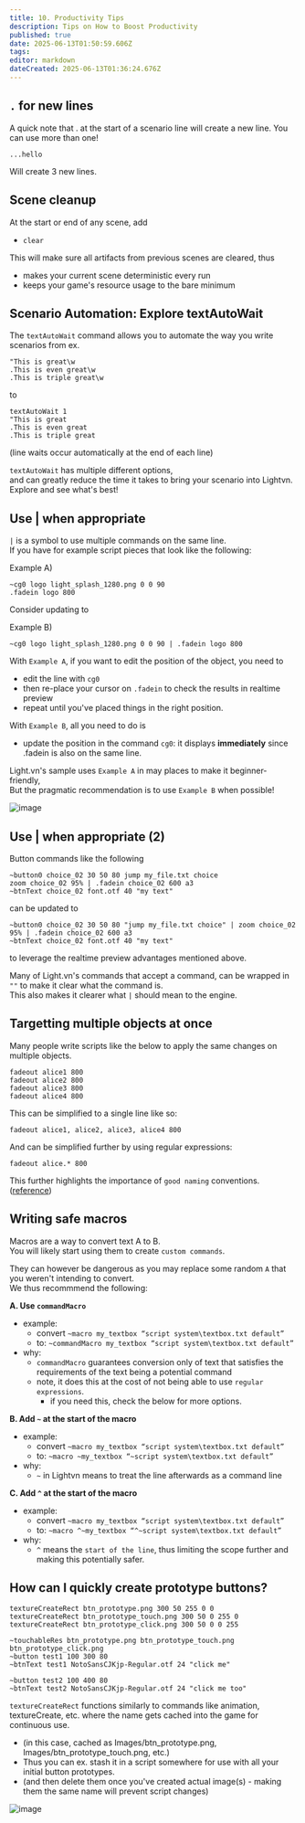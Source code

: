 ```yaml
---
title: 10. Productivity Tips
description: Tips on How to Boost Productivity
published: true
date: 2025-06-13T01:50:59.606Z
tags: 
editor: markdown
dateCreated: 2025-06-13T01:36:24.676Z
---
```


## `.` for new lines

A quick note that . at the start of a scenario line will create a new line.
You can use more than one!
```
...hello
```
Will create 3 new lines.

## Scene cleanup

At the start or end of any scene, add
- `clear`

This will make sure all artifacts from previous scenes are cleared, thus
- makes your current scene deterministic every run
- keeps your game's resource usage to the bare minimum

## Scenario Automation: Explore textAutoWait 

The `textAutoWait` command allows you to automate the way you write scenarios from ex.
```
"This is great\w
.This is even great\w
.This is triple great\w
```
to
```
textAutoWait 1
"This is great
.This is even great
.This is triple great
```
(line waits occur automatically at the end of each line)  
  
`textAutoWait` has multiple different options,  
and can greatly reduce the time it takes to bring your scenario into Lightvn.  
Explore and see what's best!

## Use | when appropriate

`|` is a symbol to use multiple commands on the same line.  
If you have for example script pieces that look like the following:  
  
Example A)
```
~cg0 logo light_splash_1280.png 0 0 90
.fadein logo 800
```

Consider updating to  
  
Example B)  
```
~cg0 logo light_splash_1280.png 0 0 90 | .fadein logo 800
```

With `Example A`, if you want to edit the position of the object, you need to
- edit the line with `cg0`
- then re-place your cursor on `.fadein` to check the results in realtime preview
- repeat until you've placed things in the right position.

With `Example B`, all you need to do is
- update the position in the command `cg0`: it displays **immediately** since .fadein is also on the same line.

Light.vn's sample uses `Example A` in may places to make it beginner-friendly,  
But the pragmatic recommendation is to use `Example B` when possible! 

![image](https://github.com/user-attachments/assets/bceeb69f-046b-4d0d-96e9-d68acdc3bf48)

## Use | when appropriate (2)

Button commands like the following
```
~button0 choice_02 30 50 80 jump my_file.txt choice
zoom choice_02 95% | .fadein choice_02 600 a3
~btnText choice_02 font.otf 40 "my text"
```

can be updated to
```
~button0 choice_02 30 50 80 "jump my_file.txt choice" | zoom choice_02 95% | .fadein choice_02 600 a3
~btnText choice_02 font.otf 40 "my text"
```

to leverage the realtime preview advantages mentioned above.  

Many of Light.vn's commands that accept a command, can be wrapped in `""` to make it clear what the command is.  
This also makes it clearer what `|` should mean to the engine.

## Targetting multiple objects at once

Many people write scripts like the below to apply the same changes on multiple objects.
```
fadeout alice1 800
fadeout alice2 800
fadeout alice3 800
fadeout alice4 800
``` 
This can be simplified to a single line like so:
```
fadeout alice1, alice2, alice3, alice4 800
```
And can be simplified further by using regular expressions:
```
fadeout alice.* 800
```
This further highlights the importance of `good naming` conventions. ([reference](https://github.com/SoulEngineProject/Light.vn/issues/12))

## Writing safe macros

Macros are a way to convert text A to B.  
You will likely start using them to create `custom commands`.  
  
They can however be dangerous as you may replace some random `A` that you weren't intending to convert.  
We thus recommmend the following: 

**A. Use `commandMacro`**
- example:
  - convert `~macro my_textbox “script system\textbox.txt default”`
  - to: `~commandMacro my_textbox “script system\textbox.txt default”`
- why:
  - `commandMacro` guarantees conversion only of text that satisfies the requirements of the text being a potential command
  - note, it does this at the cost of not being able to use `regular expressions`.
    - if you need this, check the below for more options.

**B. Add `~` at the start of the macro**
- example:
  - convert `~macro my_textbox “script system\textbox.txt default”`
  - to: `~macro ~my_textbox “~script system\textbox.txt default”`
- why:
  - `~` in Lightvn means to treat the line afterwards as a command line

**C. Add `^` at the start of the macro**
- example:
  - convert `~macro my_textbox “script system\textbox.txt default”`
  - to: `~macro ^~my_textbox “^~script system\textbox.txt default”`
- why:
  - `^` means the `start of the line`, thus limiting the scope further and making this potentially safer. 

## How can I quickly create prototype buttons?

```
textureCreateRect btn_prototype.png 300 50 255 0 0
textureCreateRect btn_prototype_touch.png 300 50 0 255 0
textureCreateRect btn_prototype_click.png 300 50 0 0 255

~touchableRes btn_prototype.png btn_prototype_touch.png btn_prototype_click.png
~button test1 100 300 80
~btnText test1 NotoSansCJKjp-Regular.otf 24 "click me"

~button test2 100 400 80
~btnText test2 NotoSansCJKjp-Regular.otf 24 "click me too"
```

`textureCreateRect` functions similarly to commands like animation, textureCreate, etc. where the name gets cached into the game for continuous use. 
- (in this case, cached as Images/btn_prototype.png, Images/btn_prototype_touch.png, etc.)
- Thus you can ex. stash it in a script somewhere for use with all your initial button prototypes.
- (and then delete them once you've created actual image(s) - making them the same name will prevent script changes)

![image](https://github.com/user-attachments/assets/63863795-cdc2-4777-8c0e-921762f9a5de)
